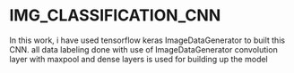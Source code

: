 # IMG_CLASSIFICATION_CNN

In this work, i have used tensorflow keras ImageDataGenerator to built this CNN.
all data labeling done with use of ImageDataGenerator
convolution layer with maxpool and dense layers is used for building up the model
